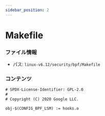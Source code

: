 ```yaml
---
sidebar_position: 2
---
```

# Makefile

### ファイル情報

- パス: `linux-v6.12/security/bpf/Makefile`

### コンテンツ

```txt
# SPDX-License-Identifier: GPL-2.0
#
# Copyright (C) 2020 Google LLC.

obj-$(CONFIG_BPF_LSM) := hooks.o

```
